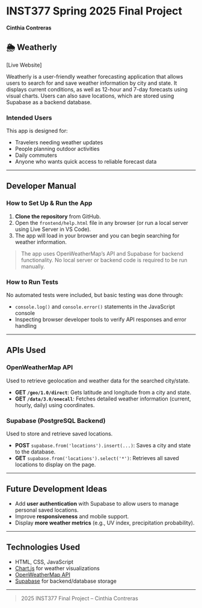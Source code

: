 # INST377 Spring 2025 Final Project  
**Cinthia Contreras**

## 🌦️ Weatherly  
[Live Website]

Weatherly is a user-friendly weather forecasting application that allows users to search for and save weather information by city and state. It displays current conditions, as well as 12-hour and 7-day forecasts using visual charts. Users can also save locations, which are stored using Supabase as a backend database.

### Intended Users
This app is designed for:
- Travelers needing weather updates
- People planning outdoor activities
- Daily commuters
- Anyone who wants quick access to reliable forecast data

---

## Developer Manual

### How to Set Up & Run the App
1. **Clone the repository** from GitHub.
2. Open the `frontend/help.html` file in any browser (or run a local server using Live Server in VS Code).
3. The app will load in your browser and you can begin searching for weather information.

>  The app uses OpenWeatherMap’s API and Supabase for backend functionality. No local server or backend code is required to be run manually.

### How to Run Tests
No automated tests were included, but basic testing was done through:
- `console.log()` and `console.error()` statements in the JavaScript console
- Inspecting browser developer tools to verify API responses and error handling

---

## APIs Used

### **OpenWeatherMap API**
Used to retrieve geolocation and weather data for the searched city/state.

- **GET `/geo/1.0/direct`**: Gets latitude and longitude from a city and state.
- **GET `/data/3.0/onecall`**: Fetches detailed weather information (current, hourly, daily) using coordinates.

### **Supabase (PostgreSQL Backend)**
Used to store and retrieve saved locations.

- **POST** `supabase.from('locations').insert(...)`: Saves a city and state to the database.
- **GET** `supabase.from('locations').select('*')`: Retrieves all saved locations to display on the page.

---

## Future Development Ideas
- Add **user authentication** with Supabase to allow users to manage personal saved locations.
- Improve **responsiveness** and mobile support.
- Display **more weather metrics** (e.g., UV index, precipitation probability).

---

## Technologies Used
- HTML, CSS, JavaScript
- [Chart.js](https://www.chartjs.org/) for weather visualizations
- [OpenWeatherMap API](https://openweathermap.org/api)
- [Supabase](https://supabase.com/) for backend/database storage

---

> 2025 INST377 Final Project – Cinthia Contreras
 
